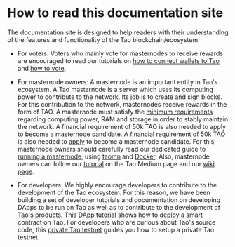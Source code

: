 # How to read this documentation site
The documentation site is designed to help readers 
with their understanding of the features and functionality of the Tao blockchain/ecosystem.

* For voters: Voters who mainly vote for masternodes to receive rewards are 
encouraged to read our tutorials on [how to connect wallets to Tao](https://taoblockchain.github.io/docs/get-started/wallet/) and [how to vote](https://taoblockchain.github.io/docs/get-started/voting/).

* For masternode owners: A masternode is an important entity in Tao's ecosystem.
A Tao masternode is a server which uses its computing power to 
contribute to the network. Its job is to create and sign blocks. 
For this contribution to the network, masternodes receive rewards in 
the form of TAO.
A masternode must satisfy the [minimum requirements](https://taoblockchain.github.io/docs/masternode/requirements/) regarding computing power, RAM and storage in order to stably maintain the network. A financial requirement of 50k TAO is also needed to apply to become a masternode candidate.
A financial requirement of 50k TAO is also needed to [apply](https://taoblockchain.github.io/docs/masternode/applying/) 
to become a masternode candidate.
For this, masternode owners should carefully read our dedicated guide to [running a masternode](https://taoblockchain.github.io/docs/masternode/masternode-setup-guide/), 
using [taomn](https://taoblockchain.github.io/docs/masternode/tmn/) and [Docker](https://taoblockchain.github.io/docs/masternode/docker/).
Also, masternode owners can follow our [tutorial](https://medium.com/taoblockchain/how-to-run-a-tao-masternode-from-a-to-z-3793752dc3d1) on the Tao Medium page 
and our [wiki page](https://github.com/taoblockchain/docs/wiki).


* For developers: We highly encourage developers to contribute to the development of 
the Tao ecosystem.
For this reason, we have been building a set of developer tutorials and documentation 
on developing DApps to be run on Tao as well as to contribute to the development
of Tao's products.
This [DApp tutorial](/advance/dappdeploytuto/) shows how to deploy a smart contract 
on Tao.
For developers who are curious about Tao's source code, this 
[private Tao testnet](https://taoblockchain.github.io/docs/get-started/run-node/) guides you how to setup 
a private Tao testnet.
